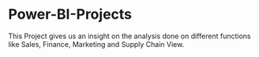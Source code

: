 # Power-BI-Projects
This Project gives us an insight on the analysis done on different functions like Sales, Finance, Marketing and Supply Chain View.
